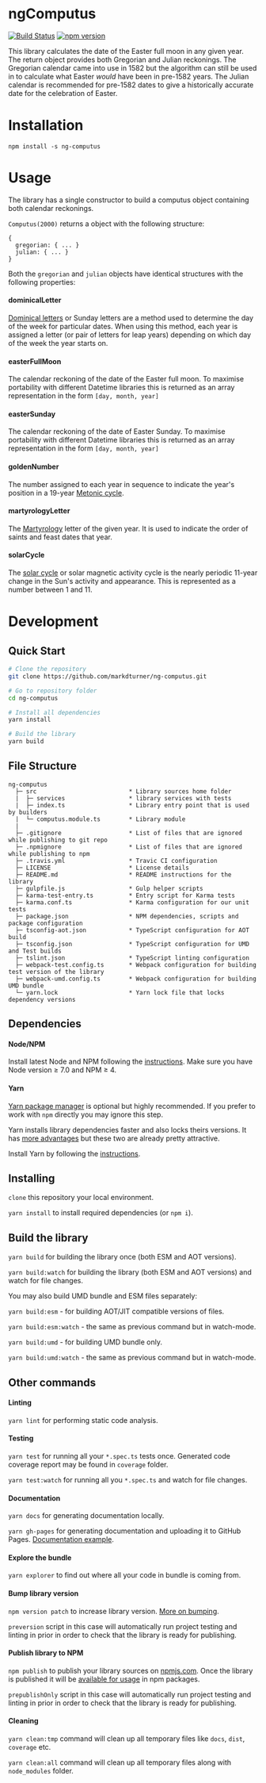# ngComputus

[![Build Status](https://travis-ci.org/trekhleb/angular-library-seed.svg?branch=master)](https://travis-ci.org/trekhleb/angular-library-seed)
[![npm version](https://badge.fury.io/js/ng-computus.svg)](https://badge.fury.io/js/ng-computus)

This library calculates the date of the Easter full moon in any given year. The return object provides both Gregorian and Julian reckonings. 
The Gregorian calendar came into use in 1582 but the algorithm can still be used in to calculate what Easter _would_ have been in pre-1582 years.
The Julian calendar is recommended for pre-1582 dates to give a historically accurate date for the celebration of Easter.

# Installation


`npm install -s ng-computus`

# Usage

The library has a single constructor to build a computus object containing both calendar reckonings.

`Computus(2000)` returns a object with the following structure:

```
{
  gregorian: { ... }
  julian: { ... }
}
```
Both the `gregorian` and `julian` objects have identical structures with the following properties:

#### dominicalLetter
[Dominical letters](https://en.wikipedia.org/wiki/Dominical_letter) or Sunday letters are a method used to determine the day of the week for particular dates. When using this method, each year is assigned a letter (or pair of letters for leap years) depending on which day of the week the year starts on.
#### easterFullMoon
The calendar reckoning of the date of the Easter full moon. To maximise portability with different Datetime libraries this is returned as an array representation in the form `[day, month, year]`
#### easterSunday
The calendar reckoning of the date of Easter Sunday. To maximise portability with different Datetime libraries this is returned as an array representation in the form `[day, month, year]`
#### goldenNumber
The number assigned to each year in sequence to indicate the year's position in a 19-year [Metonic cycle](https://en.wikipedia.org/wiki/Metonic_cycle).
#### martyrologyLetter
The [Martyrology](https://en.wikipedia.org/wiki/Martyrology) letter of the given year. It is used to indicate the order of saints and feast dates that year.
#### solarCycle
The [solar cycle](https://en.wikipedia.org/wiki/Solar_cycle) or solar magnetic activity cycle is the nearly periodic 11-year change in the Sun's activity and appearance. This is represented as a number between 1 and 11.


# Development

## Quick Start

```bash
# Clone the repository
git clone https://github.com/markdturner/ng-computus.git

# Go to repository folder
cd ng-computus

# Install all dependencies
yarn install

# Build the library
yarn build
```

## File Structure

```
ng-computus
  ├─ src                          * Library sources home folder
  |  ├─ services                  * library services with tests
  |  ├─ index.ts                  * Library entry point that is used by builders
  |  └─ computus.module.ts        * Library module
  |
  ├─ .gitignore	                  * List of files that are ignored while publishing to git repo
  ├─ .npmignore                   * List of files that are ignored while publishing to npm
  ├─ .travis.yml                  * Travic CI configuration
  ├─ LICENSE                      * License details
  ├─ README.md                    * README instructions for the library
  ├─ gulpfile.js                  * Gulp helper scripts
  ├─ karma-test-entry.ts          * Entry script for Karma tests
  ├─ karma.conf.ts                * Karma configuration for our unit tests
  ├─ package.json                 * NPM dependencies, scripts and package configuration
  ├─ tsconfig-aot.json            * TypeScript configuration for AOT build
  ├─ tsconfig.json                * TypeScript configuration for UMD and Test builds
  ├─ tslint.json                  * TypeScript linting configuration
  ├─ webpack-test.config.ts       * Webpack configuration for building test version of the library
  ├─ webpack-umd.config.ts        * Webpack configuration for building UMD bundle
  └─ yarn.lock                    * Yarn lock file that locks dependency versions
```

## Dependencies

#### Node/NPM
Install latest Node and NPM following the [instructions](https://nodejs.org/en/download/). Make sure you have Node version ≥ 7.0 and NPM ≥ 4.

#### Yarn
[Yarn package manager](https://yarnpkg.com/en/) is optional but highly recommended. If you prefer to work with `npm` directly you may ignore this step.

Yarn installs library dependencies faster and also locks theirs versions. It has [more advantages](https://yarnpkg.com/en/) but these two are already pretty attractive. 

Install Yarn by following the [instructions](https://yarnpkg.com/en/docs/install).

## Installing
`clone` this repository your local environment.

`yarn install` to install required dependencies (or `npm i`).

## Build the library
`yarn build` for building the library once (both ESM and AOT versions).

`yarn build:watch` for building the library (both ESM and AOT versions) and watch for file changes.

You may also build UMD bundle and ESM files separately:

`yarn build:esm` - for building AOT/JIT compatible versions of files.

`yarn build:esm:watch` - the same as previous command but in watch-mode.

`yarn build:umd` - for building UMD bundle only.

`yarn build:umd:watch` - the same as previous command but in watch-mode.

## Other commands

#### Linting
`yarn lint` for performing static code analysis.

#### Testing
`yarn test` for running all your `*.spec.ts` tests once. Generated code coverage report may be found in `coverage` folder.

`yarn test:watch` for running all you `*.spec.ts` and watch for file changes.

#### Documentation
`yarn docs` for generating documentation locally.

`yarn gh-pages` for generating documentation and uploading it to GitHub Pages. [Documentation example](https://trekhleb.github.io/angular-library-seed/).

#### Explore the bundle
`yarn explorer` to find out where all your code in bundle is coming from.

#### Bump library version
`npm version patch` to increase library version. [More on bumping](https://docs.npmjs.com/cli/version).

`preversion` script in this case will automatically run project testing and linting in prior in order to check that the library is ready for publishing.

#### Publish library to NPM
`npm publish` to publish your library sources on [npmjs.com](https://www.npmjs.com/). Once the library is published it will be [available for usage](https://www.npmjs.com/package/angular-library-seed) in npm packages.

`prepublishOnly` script in this case will automatically run project testing and linting in prior in order to check that the library is ready for publishing.

#### Cleaning
`yarn clean:tmp` command will clean up all temporary files like `docs`, `dist`, `coverage` etc.

`yarn clean:all` command will clean up all temporary files along with `node_modules` folder. 
